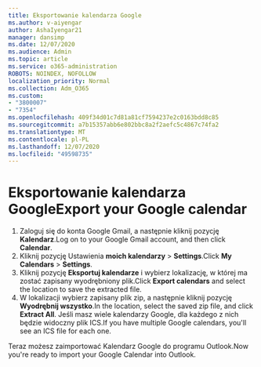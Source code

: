 ```yaml
---
title: Eksportowanie kalendarza Google
ms.author: v-aiyengar
author: AshaIyengar21
manager: dansimp
ms.date: 12/07/2020
ms.audience: Admin
ms.topic: article
ms.service: o365-administration
ROBOTS: NOINDEX, NOFOLLOW
localization_priority: Normal
ms.collection: Adm_O365
ms.custom:
- "3800007"
- "7354"
ms.openlocfilehash: 409f34d01c7d81a81cf7594237e2c0163bdd8c85
ms.sourcegitcommit: a7b15357abb6e802bbc8a2f2aefc5c4867c74fa2
ms.translationtype: MT
ms.contentlocale: pl-PL
ms.lasthandoff: 12/07/2020
ms.locfileid: "49598735"
---
```

# <a name="export-your-google-calendar"></a><span data-ttu-id="724a4-102">Eksportowanie kalendarza Google</span><span class="sxs-lookup"><span data-stu-id="724a4-102">Export your Google calendar</span></span>

1. <span data-ttu-id="724a4-103">Zaloguj się do konta Google Gmail, a następnie kliknij pozycję **Kalendarz**.</span><span class="sxs-lookup"><span data-stu-id="724a4-103">Log on to your Google Gmail account, and then click **Calendar**.</span></span>
1. <span data-ttu-id="724a4-104">Kliknij pozycję Ustawienia **moich kalendarzy**  >  **Settings**.</span><span class="sxs-lookup"><span data-stu-id="724a4-104">Click **My Calendars** > **Settings**.</span></span>
1. <span data-ttu-id="724a4-105">Kliknij pozycję **Eksportuj kalendarze** i wybierz lokalizację, w której ma zostać zapisany wyodrębniony plik.</span><span class="sxs-lookup"><span data-stu-id="724a4-105">Click **Export calendars** and select the location to save the extracted file.</span></span>
1. <span data-ttu-id="724a4-106">W lokalizacji wybierz zapisany plik zip, a następnie kliknij pozycję **Wyodrębnij wszystko**.</span><span class="sxs-lookup"><span data-stu-id="724a4-106">In the location, select the saved zip file, and click **Extract All**.</span></span>
   <span data-ttu-id="724a4-107">Jeśli masz wiele kalendarzy Google, dla każdego z nich będzie widoczny plik ICS.</span><span class="sxs-lookup"><span data-stu-id="724a4-107">If you have multiple Google calendars, you'll see an ICS file for each one.</span></span>

<span data-ttu-id="724a4-108">Teraz możesz zaimportować Kalendarz Google do programu Outlook.</span><span class="sxs-lookup"><span data-stu-id="724a4-108">Now you're ready to import your Google Calendar into Outlook.</span></span>